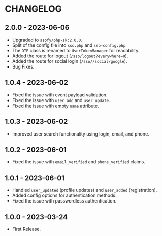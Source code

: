 # CHANGELOG

## 2.0.0 - 2023-06-06

* Upgraded to `ssofy/php-sk:2.0.0`.
* Split of the config file into `sso.php` and `sso-config.php`.
* The `OTP` class is renamed to `UserTokenManager` for readability.
* Added the route for logout (`/sso/logout?everywhere=0`).
* Added the route for social login (`/sso//social/google`).
* Bug Fixes.

## 1.0.4 - 2023-06-02

* Fixed the issue with event payload validation.
* Fixed the issue with `user_add` and `user_update`.
* Fixed the issue with empty `name` attribute.

## 1.0.3 - 2023-06-02

* Improved user search functionality using login, email, and phone.

## 1.0.2 - 2023-06-01

* Fixed the issue with `email_verified` and `phone_verified` claims.

## 1.0.1 - 2023-06-01

* Handled `user_updated` (profile updates) and `user_added` (registration).
* Added config options for authentication methods.
* Fixed the issue with passwordless authentication.

## 1.0.0 - 2023-03-24

* First Release.

